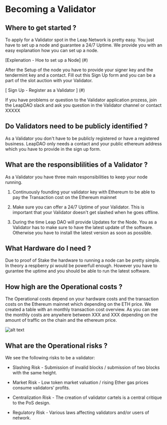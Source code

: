 # Becoming a Validator 

 ## Where to get started ?

To apply for a Validator spot in the Leap Network is pretty easy. You just have to set up a node and guarantee a 24/7 Uptime. We provide you with an easy explanation how you can set up a node. 

[Explenation - Hoe to set up a Node] (#)

After the Setup of the node you have to provide your signer key and the tendermint key and a contact. Fill out this Sign Up form and you can be a part of the slot auction with your Validator.

[ Sign Up - Register as a Validator ] (#)  

If you have problems or question to the Validator application prozess, join the LeapDAO slack and ask you question in the Validator channel or contact XXXXX


## Do Validators need to be publicly identified ?

As a Validator you don't have to be publicly registered or have a registered business. LeapDAO only needs a contact and your public ethereum address which you have to provide in the sign up form.


## What are the responsiblilities of a Validator ?

As a Validator you have three main responsibilities to keep your node running. 
1. Continuously founding your validator key with Ethereum to be able to pay the Transaction cost on the Ethereum mainnet

2. Make sure you can offer a 24/7 Uptime of your Validator. This is important that your Validator doesn't get slashed when he goes offline.

3. During the time Leap DAO will provide Updates for the Node. You as a Validator has to make sure to have the latest update of the software. Otherwise you have to install the latest version as soon as possible.


## What Hardware do I need ?

Due to proof of Stake the hardware to running a node can be pretty simple. In theory a respberry pi would be powerfull enough. However you have to gurantee the uptime and you should be able to run the latest software.


## How high are the Operational costs ?

The Operational costs depend on your hardware costs and the transaction costs on the Ethereum mainnet which depending on the ETH price. We created a table with an monthly transaction cost overview. As you can see the monthly costs are anywhere between XXX and XXX depending on the amount of traffic on the chain and the ethereum price. 

![alt text](https://raw.githubusercontent.com/leapdao/leapdao-docs/3ff8735ecc4c971d84d3ed5a6933231d93578196/img/val-img4.jpg "Logo Title Text 1")

## What are the Operational risks ? 

We see the following risks to be a validator:
* Slashing Risk - Submission of invalid blocks / submission of two blocks with the same height.

* Market Risk - Low token market valuation / rising Ether gas prices consume validators’ profits.

* Centralization Risk - The creation of validator cartels is a central critique to the PoS design.

* Regulatory Risk - Various laws affecting validators and/or users of network.













